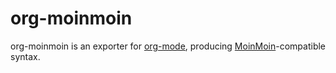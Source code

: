
org-moinmoin
============

org-moinmoin is an exporter for [org-mode](http://orgmode.org/),
producing [MoinMoin](http://moinmo.in/)-compatible syntax.


